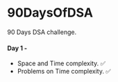 # 90DaysOfDSA
90 Days DSA challenge.

#### Day 1 - 
- Space and Time complexity. ✅
- Problems on Time complexity. ✅
